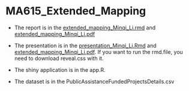 # MA615_Extended_Mapping
* The report is in the [extended_mapping_Minqi_Li.rmd](https://github.com/minqil/MA615_Extended_Mapping/blob/master/extended_mapping_Minqi_Li.Rmd) and [extended_mapping_Minqi_Li.pdf](https://github.com/minqil/MA615_Extended_Mapping/blob/master/extended_mapping_Minqi_Li.pdf)

* The presentation is in the [presentation_Minqi_Li.Rmd](https://github.com/minqil/MA615_Extended_Mapping/blob/master/presentation_Minqi_Li.Rmd) and [extended_mapping_Minqi_Li.pdf](https://github.com/minqil/MA615_Extended_Mapping/blob/master/extended_mapping_Minqi_Li.pdf). If you want to run the rmd.file, you need to download reveal.css with it.

* The shiny application is in the app.R.

* The dataset is in the PublicAssistanceFundedProjectsDetails.csv
